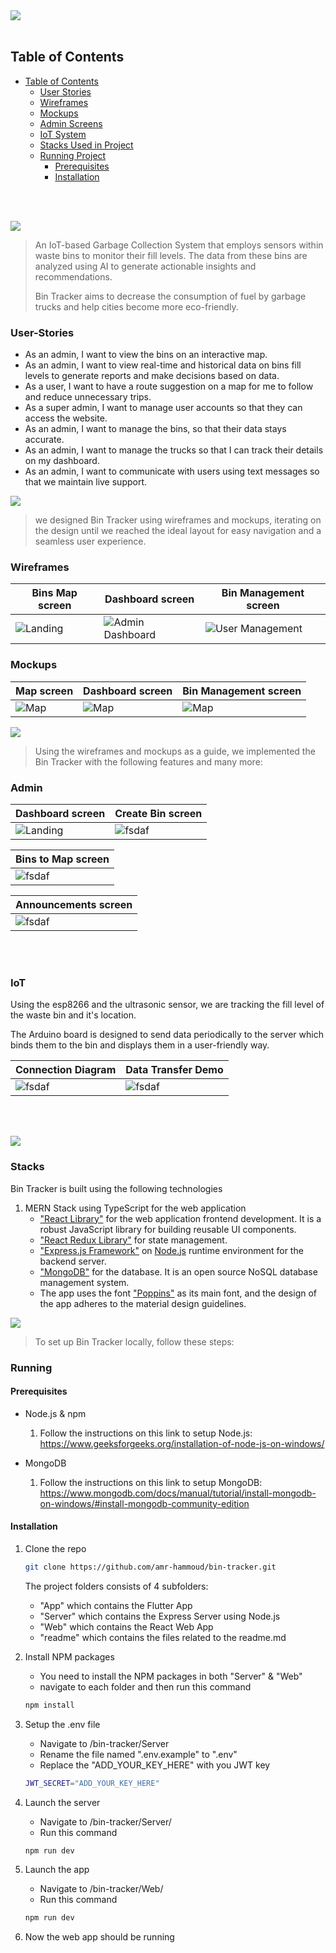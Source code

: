 <img src="./readme/title1.svg"/>
<br><br>

## Table of Contents
- [Table of Contents](#table-of-contents)
	- [User Stories](#user-stories)
	- [Wireframes](#wireframes)
	- [Mockups](#mockups)
	- [Admin Screens](#admin)
	- [IoT System](#iot)
	- [Stacks Used in Project](#stacks)
	- [Running Project](#running)
		- [Prerequisites](#prerequisites)
		- [Installation](#installation)

<br><br>
<!-- project philosophy -->
<img src="./readme/title2.svg"/>

> An IoT-based Garbage Collection System that employs sensors within waste bins to monitor their fill levels. The data from these bins are analyzed using AI to generate actionable insights and recommendations.
>
> Bin Tracker aims to decrease the consumption of fuel by garbage trucks and help cities become more eco-friendly.

### User-Stories

- As an admin, I want to view the bins on an interactive map.
- As an admin, I want to view real-time and historical data on bins fill levels to generate reports and make decisions based on data.
- As a user, I want to have a route suggestion on a map for me to follow and reduce unnecessary trips.
- As a super admin, I want to manage user accounts so that they can access the website.
- As an admin, I want to manage the bins, so that their data stays accurate.
- As an admin, I want to manage the trucks so that I can track their details on my dashboard.
- As an admin, I want to communicate with users using text messages so that we maintain live support.

<!-- Prototyping -->
<img src="./readme/title3.svg"/>

> we designed Bin Tracker using wireframes and mockups, iterating on the design until we reached the ideal layout for easy navigation and a seamless user experience.

### Wireframes

| Bins Map screen  | Dashboard screen |  Bin Management screen |
| ---| ---| ---|
| ![Landing](./readme/wireframes/web/map.png) | ![Admin Dashboard](./readme/wireframes/web/dashboard.png) | ![User Management](./readme/wireframes/web/bin_crud.png) |


### Mockups

| Map screen  | Dashboard screen |  Bin Management screen |
| ---| ---| ---|
| ![Map](readme/mockups/web/map.png)| ![Map](./readme/mockups/web/dashboard.png)| ![Map](./readme/mockups/web/bin_crud.png)|


<!-- Implementation -->
<img src="./readme/title4.svg"/>

> Using the wireframes and mockups as a guide, we implemented the Bin Tracker with the following features and many more: 

### Admin

| Dashboard screen  | Create Bin screen |
| ---| ---|
| ![Landing](./readme/implementation/dashboard.gif) | ![fsdaf](./readme/implementation/create_bin.gif) |

| Bins to Map screen |
| ---|
 | ![fsdaf](./readme/implementation/map.gif) |

| Announcements screen  |
| ---|
| ![fsdaf](./readme/implementation/message.gif)|

<br><br>
### IoT
Using the esp8266 and the ultrasonic sensor, we are tracking the fill level of the waste bin and it's location.

The Arduino board is designed to send data periodically to the server which binds them to the bin and displays them in a user-friendly way.

| Connection Diagram | Data Transfer Demo |
| ---| ---|
|![fsdaf](./readme/implementation/arduino.gif)|![fsdaf](./readme/implementation/arduino_data.png)

<br><br>
<!-- Tech stack -->
<img src="./readme/title5.svg"/>

### Stacks
Bin Tracker is built using the following technologies

1) MERN Stack using TypeScript for the web application
	- ["React Library"](https://react.dev/) for the web application frontend development. It is a robust JavaScript library for building reusable UI components.
	- ["React Redux Library"](https://react-redux.js.org/) for state management.
	- ["Express.js Framework"](https://expressjs.com/) on [Node.js](https://nodejs.org/en) runtime environment for the backend server.
	- ["MongoDB"](https://www.mongodb.com/) for the database. It is an open source NoSQL database management system.
	- The app uses the font ["Poppins"](https://fonts.google.com/specimen/Poppins) as its main font, and the design of the app adheres to the material design guidelines.


<!-- How to run -->
<img src="./readme/title6.svg"/>

> To set up Bin Tracker locally, follow these steps:

### Running
#### Prerequisites
- Node.js & npm
	1) Follow the instructions on this link to setup Node.js: https://www.geeksforgeeks.org/installation-of-node-js-on-windows/


- MongoDB
	1) Follow the instructions on this link to setup MongoDB: https://www.mongodb.com/docs/manual/tutorial/install-mongodb-on-windows/#install-mongodb-community-edition


#### Installation


1) Clone the repo

   ```sh
   git clone https://github.com/amr-hammoud/bin-tracker.git
   ```

	The project folders consists of 4 subfolders:
	- "App" which contains the Flutter App
	- "Server" which contains the Express Server using Node.js
	- "Web" which contains the React Web App
	- "readme" which contains the files related to the readme.md

2) Install NPM packages
    - You need to install the NPM packages in both "Server" & "Web"
	- navigate to each folder and then run this command

   ```sh
   npm install
   ```

3) Setup the .env file
	- Navigate to /bin-tracker/Server
	- Rename the file named ".env.example" to ".env"
	- Replace the "ADD_YOUR_KEY_HERE" with you JWT key
	```sh
	JWT_SECRET="ADD_YOUR_KEY_HERE"
	```

4) Launch the server
	- Navigate to /bin-tracker/Server/
	- Run this command	
	```sh
	npm run dev
	```

5) Launch the app
	- Navigate to /bin-tracker/Web/
	- Run this command	
	```sh
	npm run dev
	```

6) Now the web app should be running